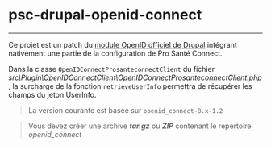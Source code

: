 # psc-drupal-openid-connect
---
Ce projet est un patch du [module OpenID officiel de Drupal](https://www.drupal.org/project/openid_connect) intégrant nativement une partie de la configuration de Pro Santé Connect.

Dans la classe `OpenIDConnectProsanteconnectClient` du fichier *src\Plugin\OpenIDConnectClient\OpenIDConnectProsanteconnectClient.php*, la surcharge de la fonction ```retrieveUserInfo``` permettra de récupérer les champs du jeton UserInfo.

> La version courante est basée sur ```openid_connect-8.x-1.2```

> Vous devez créer une archive ***tar.gz*** ou ***ZIP*** contenant le repertoire *openid_connect*

